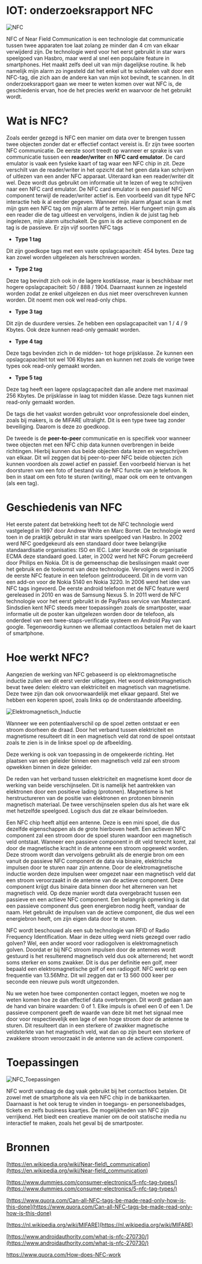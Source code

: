 # IOT: onderzoeksrapport NFC

![NFC](https://intel-tele.com/wp-content/uploads/2019/03/mify-o-nfc-1.jpg "NFC picture")

NFC of Near Field Communication is een technologie dat communicatie tussen twee apparaten toe laat zolang ze minder dan 4 cm van elkaar verwijderd zijn. De technologie werd voor het eerst gebruikt in star wars speelgoed van Hasbro, maar werd al snel een populaire feature in smartphones. Het maakt zelfs deel uit van mijn dagelijkse routine. Ik heb namelijk mijn alarm zo ingesteld dat het enkel uit te schakelen valt door een NFC-tag, die zich aan de andere kan van mijn kot bevindt, te scannen. In dit onderzoeksrapport gaan we meer te weten komen over wat NFC is, de geschiedenis ervan, hoe de het precies werkt en waarvoor de het gebruikt wordt.

# Wat is NFC?

Zoals eerder gezegd is NFC een manier om data over te brengen tussen twee objecten zonder dat er effectief contact vereist is. Er zijn twee soorten NFC communicatie. De eerste soort treedt op wanneer er sprake is van communicatie tussen een **reader/writer** en **NFC card emulator**. De card emulator is vaak een fysieke kaart of tag waar een NFC chip in zit. Deze verschilt van de reader/writer in het opzicht dat het geen data kan schrijven of uitlezen van een ander NFC apparaat. Uiteraard kan een reader/writer dit wel. Deze wordt dus gebruikt om informatie uit te lezen of weg te schrijven naar een NFC card emulator. De NFC card emulator is een passief NFC component terwijl de reader/writer actief is. Een voorbeeld van dit type NFC interactie heb ik al eerder gegeven. Wanneer mijn alarm afgaat scan ik met mijn gsm een NFC tag om mijn alarm af te zetten. Hier fungeert mijn gsm als een reader die de tag uitleest en vervolgens, indien ik de juist tag heb ingelezen, mijn alarm uitschakelt. De gsm is de actieve component en de tag is de passieve. Er zijn vijf soorten NFC tags

- **Type 1 tag**

Dit zijn goedkope tags met een vaste opslagcapaciteit: 454 bytes. Deze tag kan zowel worden uitgelezen als herschreven worden.

- **Type 2 tag**

Deze tag bevindt zich ook in de lagere kostklasse, maar is beschikbaar met hogere opslagcapaciteit: 50 / 888 / 1904. Daarnaast kunnen ze ingesteld worden zodat ze enkel uitgelezen en dus niet meer overschreven kunnen worden. Dit noemt men ook wel read-only chips.

- **Type 3 tag**

Dit zijn de duurdere versies. Ze hebben een opslagcapaciteit van 1 / 4 / 9 Kbytes. Ook deze kunnen read-only gemaakt worden.

- **Type 4 tag**

Deze tags bevinden zich in de midden- tot hoge prijsklasse. Ze kunnen een opslagcapaciteit tot wel 106 Kbytes aan en kunnen net zoals de vorige twee types ook read-only gemaakt worden.

- **Type 5 tag**

Deze tag heeft een lagere opslagcapaciteit dan alle andere met maximaal 256 Kbytes. De prijsklasse in laag tot midden klasse. Deze tags kunnen niet read-only gemaakt worden.

De tags die het vaakst worden gebruikt voor onprofessionele doel einden, zoals bij makers, is de MIFARE ultralight. Dit is een type twee tag zonder beveiliging. Daarom is deze zo goedkoop.

De tweede is de **peer-to-peer** communicatie en is specifiek voor wanneer twee objecten met een NFC chip data kunnen overbrengen in beide richtingen. Hierbij kunnen dus beide objecten data lezen en wegschrijven van elkaar. Dit wil zeggen dat bij peer-to-peer NFC beide objecten zich kunnen voordoen als zowel actief en passief. Een voorbeeld hiervan is het doorsturen van een foto of bestand via de NFC functie van je telefoon. Ik ben in staat om een foto te sturen (writing), maar ook om een te ontvangen (als een tag).

# Geschiedenis van NFC

Het eerste patent dat betrekking heeft tot de NFC technologie werd vastgelegd in 1997 door Andrew White en Marc Borret. De technologie werd toen in de praktijk gebruikt in star wars speelgoed van Hasbro. In 2002 werd NFC goedgekeurd als een standaard door twee belangrijke standaardisatie organisaties: ISO en IEC. Later keurde ook de organisatie ECMA deze standaard goed. Later, in 2002 werd het NFC Forum gecreëerd door Philips en Nokia. Dit is de gemeenschap die beslissingen maakt over het gebruik en de toekomst van deze technologie. Vervolgens werd in 2005 de eerste NFC feature in een telefoon geïntroduceerd. Dit in de vorm van een add-on voor de Nokia 5140 en Nokia 3220. In 2006 werd het idee van NFC tags ingevoerd. De eerste android telefoon met de NFC feature werd gereleased in 2010 en was de Samsung Nexus S. In 2011 werd de NFC technologie voor het eerst gebruikt in de PayPass service van Mastercard. Sindsdien kent NFC steeds meer toepassingen zoals de smartposter, waar informatie uit de poster kan uitgelezen worden door de telefoon, als onderdeel van een twee-staps-verificatie systeem en Android Pay van google. Tegenwoordig kunnen we allemaal contactloos betalen met de kaart of smartphone.

# Hoe werkt NFC?

Aangezien de werking van NFC gebaseerd is op elektromagnetische inductie zullen we dit eerst verder uitleggen. Het woord elektromagnetisch bevat twee delen: elektro van elektriciteit en magnetisch van magnetisme. Deze twee zijn dan ook onvoorwaardelijk met elkaar gepaard. Stel we hebben een koperen spoel, zoals links op de onderstaande afbeelding.

![Elektromagnetisch_Inductie](https://cdn57.androidauthority.net/wp-content/uploads/2013/04/magnetic-fields.png "Elektromagnetisch inductie")

 

Wanneer we een potentiaalverschil op de spoel zetten ontstaat er een stroom doorheen de draad. Door het verband tussen elektriciteit en magnetisme resulteert dit in een magnetisch veld dat rond de spoel ontstaat zoals te zien is in de linkse spoel op de afbeelding.

Deze werking is ook van toepassing in de omgekeerde richting. Het plaatsen van een geleider binnen een magnetisch veld zal een stroom opwekken binnen in deze geleider.

De reden van het verband tussen elektriciteit en magnetisme komt door de werking van beide verschijnselen. Dit is namelijk het aantrekken van elektronen door een positieve lading (protonen). Magnetisme is het herstructureren van de positie van elektronen en protonen binnenin magnetisch materiaal. De twee verschijnselen spelen dus als het ware elk met hetzelfde speelgoed. Logisch dus dat ze elkaar beïnvloeden.

Een NFC chip heeft altijd een antenne. Deze is een mini spoel, die dus dezelfde eigenschappen als de grote hierboven heeft. Een actieven NFC component zal een stroom door de spoel sturen waardoor een magnetisch veld ontstaat. Wanneer een passieve component in dit veld terecht komt, zal door de magnetische kracht in de antenne een stroom opgewekt worden. Deze stroom wordt dan vervolgens gebruikt als de energie bron om een vanuit de passieve NFC component de data via binaire, elektrische impulsen door te sturen naar zijn antenne. Door de elektromagnetische inductie worden deze impulsen weer omgezet naar een magnetisch veld dat een stroom veroorzaakt in de antenne van de actieve component. Deze component krijgt dus binaire data binnen door het alterneren van het magnetisch veld. Op deze manier wordt data overgebracht tussen een passieve en een actieve NFC component. Een belangrijk opmerking is dat een passieve component dus geen energiebron nodig heeft, vandaar de naam. Het gebruikt de impulsen van de actieve component, die dus wel een energiebron heeft, om zijn eigen data door te sturen.

NFC wordt beschouwd als een sub technologie van RFID of Radio Frequency Identification. Maar in deze uitleg werd niets gezegd over radio golven? Wel, een ander woord voor radiogolven is elektromagnetisch golven. Doordat er bij NFC stroom impulsen door de antennes wordt gestuurd is het resulterend magnetisch veld dus ook alternerend; het wordt soms sterker en soms zwakker. Dit is dus per definitie een golf, meer bepaald een elektromagnetische golf of een radiogolf. NFC werkt op een frequentie van 13.56Mhz. Dit wil zeggen dat er 13 560 000 keer per seconde een nieuwe puls wordt uitgezonden.

Nu we weten hoe twee componenten contact leggen, moeten we nog te weten komen hoe ze dan effectief data overbrengen. Dit wordt gedaan aan de hand van binaire waarden: 0 of 1. Elke impuls is ofwel een 0 of een 1. De passieve component geeft de waarde van deze bit met het signaal mee door voor respectievelijk een lage of een hoge stroom door de antenne te sturen. Dit resulteert dan in een sterkere of zwakker magnetische veldsterkte van het magnetisch veld, wat dan op zijn beurt een sterkere of zwakkere stroom veroorzaakt in de antenne van de actieve component.

# Toepassingen

![NFC_Toepassingen](https://www.inktweb.nl/blog/wp-content/uploads/what-is-nfc.jpg "Toepassingen van NFC")

NFC wordt vandaag de dag vaak gebruikt bij het contactloos betalen. Dit zowel met de smartphone als via een NFC chip in de bankkaarten. Daarnaast is het ook terug te vinden in toegangs- en personeelsbadges, tickets en zelfs business kaartjes. De mogelijkheden van NFC zijn verrijkend. Het biedt een creatieve manier om de ooit statische media nu interactief te maken, zoals het geval bij de smartposter.

# Bronnen

[https://en.wikipedia.org/wiki/Near-field\_communication](https://en.wikipedia.org/wiki/Near-field_communication)

[https://www.dummies.com/consumer-electronics/5-nfc-tag-types/](https://www.dummies.com/consumer-electronics/5-nfc-tag-types/)

[https://www.quora.com/Can-all-NFC-tags-be-made-read-only-how-is-this-done](https://www.quora.com/Can-all-NFC-tags-be-made-read-only-how-is-this-done)

[https://nl.wikipedia.org/wiki/MIFARE](https://nl.wikipedia.org/wiki/MIFARE)

[https://www.androidauthority.com/what-is-nfc-270730/](https://www.androidauthority.com/what-is-nfc-270730/)

https://www.quora.com/How-does-NFC-work
